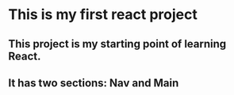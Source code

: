 # This is my first react project

## This project is my starting point of learning React.

## It has two sections: Nav and Main
